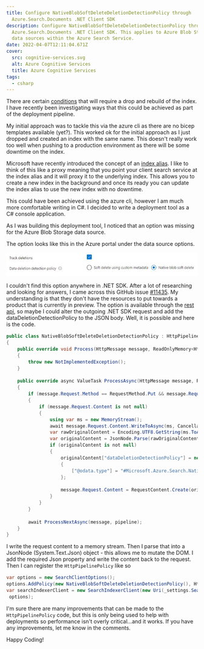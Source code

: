 ```yaml
---
title: Configure NativeBlobSoftDeleteDeletionDetectionPolicy through
  Azure.Search.Documents .NET Client SDK
description: Configure NativeBlobSoftDeleteDeletionDetectionPolicy through
  Azure.Search.Documents .NET Client SDK. This applies to Azure Blob Storage
  data sources within the Azure Search Service.
date: 2022-04-07T12:11:04.671Z
cover:
  src: cognitive-services.svg
  alt: Azure Cognitive Services
  title: Azure Cognitive Services
tags:
  - csharp
---
```

There are certain [conditions](https://docs.microsoft.com/en-us/azure/search/search-howto-reindex#rebuild-conditions) that will require a drop and rebuild of the index. I have recently been investigating ways that this could be achieved as part of the deployment pipeline.

My initial approach was to tackle this via the azure cli as there are no bicep templates available (yet?). This worked ok for the initial approach as I just dropped and created an index with the same name. This doesn't really work too well when pushing to a production environment as there will be some downtime on the index.

Microsoft have recently introduced the concept of an [index alias](https://docs.microsoft.com/en-us/azure/search/search-how-to-alias?tabs=rest). I like to think of this like a proxy meaning that you point your client search service at the index alias and it will proxy it to the underlying index. This allows you to create a new index in the background and once its ready you can update the index alias to use the new index with no downtime.

This could have been achieved using the azure cli, however I am much more comfortable writing in C#. I decided to write a deployment tool as a C# console application.

As I was building this deployment tool, I noticed that an option was missing for the Azure Blob Storage data source.

The option looks like this in the Azure portal under the data source options.

![Azure Search Blob Storage Data Source Track Deletion Options](azure_search_blob_storage_data_source_track_deletion_options.jpg "Azure Search Blob Storage Data Source Track Deletion Options")

I couldn't find this option anywhere in .NET SDK. After a lot of researching and looking for answers, I came across this GitHub issue [\#11435](https://github.com/Azure/azure-sdk-for-net/issues/11435). My understanding is that they don't have the resources to put towards a product that is currently in preview. The option is available through the [rest api](https://docs.microsoft.com/en-us/azure/search/search-howto-index-changed-deleted-blobs#how-to-configure-deletion-detection-using-native-soft-delete), so maybe I could alter the outgoing .NET SDK request and add the dataDeletionDetectionPolicy to the JSON body. Well, it is possible and here is the code.

```csharp
public class NativeBlobSoftDeleteDeletionDetectionPolicy : HttpPipelinePolicy
{
    public override void Process(HttpMessage message, ReadOnlyMemory<HttpPipelinePolicy> pipeline)
    {
        throw new NotImplementedException();
    }

    public override async ValueTask ProcessAsync(HttpMessage message, ReadOnlyMemory<HttpPipelinePolicy> pipeline)
    {
        if (message.Request.Method == RequestMethod.Put && message.Request.Uri.Path.Contains("datasources"))
        {
            if (message.Request.Content is not null)
            {
                using var ms = new MemoryStream();
                await message.Request.Content.WriteToAsync(ms, CancellationToken.None);
                var rawOriginalContent = Encoding.UTF8.GetString(ms.ToArray());
                var originalContent = JsonNode.Parse(rawOriginalContent);
                if (originalContent is not null)
                {
                    originalContent["dataDeletionDetectionPolicy"] = new JsonObject
                    {
                        ["@odata.type"] = "#Microsoft.Azure.Search.NativeBlobSoftDeleteDeletionDetectionPolicy"
                    };

                    message.Request.Content = RequestContent.Create(originalContent.ToJsonString());
                }
            }
        }

        await ProcessNextAsync(message, pipeline);
    }
}
```

I write the request content to a memory stream. Then I parse that into a JsonNode (System.Text.Json) object - this allows me to mutate the DOM. I add the required Json property and write the content back to the request. Then I can register the `HttpPipelinePolicy` like so

```csharp
var options = new SearchClientOptions();
options.AddPolicy(new NativeBlobSoftDeleteDeletionDetectionPolicy(), HttpPipelinePosition.PerCall);
var searchIndexerClient = new SearchIndexerClient(new Uri(_settings.SearchEndpoint), new AzureKeyCredential(_settings.SearchKey),
 options);
```

I'm sure there are many improvements that can be made to the `HttpPipelinePolicy` code, but this is only being used to help with deployments so performance isn't overly critical...and it works.
If you have any improvements, let me know in the comments.

Happy Coding!
